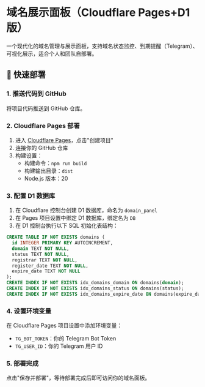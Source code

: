 # 域名展示面板（Cloudflare Pages+D1 版）

一个现代化的域名管理与展示面板，支持域名状态监控、到期提醒（Telegram）、可视化展示，适合个人和团队自部署。

## 🚀 快速部署

### 1. 推送代码到 GitHub
将项目代码推送到 GitHub 仓库。

### 2. Cloudflare Pages 部署
1. 进入 [Cloudflare Pages](https://dash.cloudflare.com/?to=/:account/pages)，点击"创建项目"
2. 连接你的 GitHub 仓库
3. 构建设置：
   - 构建命令：`npm run build`
   - 构建输出目录：`dist`
   - Node.js 版本：20

### 3. 配置 D1 数据库
1. 在 Cloudflare 控制台创建 D1 数据库，命名为 `domain_panel`
2. 在 Pages 项目设置中绑定 D1 数据库，绑定名为 `DB`
3. 在 D1 控制台执行以下 SQL 初始化表结构：

```sql
CREATE TABLE IF NOT EXISTS domains (
  id INTEGER PRIMARY KEY AUTOINCREMENT,
  domain TEXT NOT NULL,
  status TEXT NOT NULL,
  registrar TEXT NOT NULL,
  register_date TEXT NOT NULL,
  expire_date TEXT NOT NULL
);
CREATE INDEX IF NOT EXISTS idx_domains_domain ON domains(domain);
CREATE INDEX IF NOT EXISTS idx_domains_status ON domains(status);
CREATE INDEX IF NOT EXISTS idx_domains_expire_date ON domains(expire_date);
```

### 4. 设置环境变量
在 Cloudflare Pages 项目设置中添加环境变量：
- `TG_BOT_TOKEN`：你的 Telegram Bot Token
- `TG_USER_ID`：你的 Telegram 用户 ID

### 5. 部署完成
点击"保存并部署"，等待部署完成后即可访问你的域名面板。
